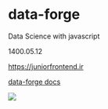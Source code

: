 # data-forge

Data Science with javascript 

1400.05.12 

https://juniorfrontend.ir

[data-forge docs](https://data-forge.github.io/data-forge-ts/interfaces/idataframe.html#withseries)

![](screen.png)